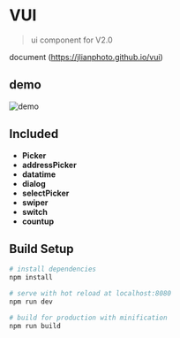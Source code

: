 # VUI

> ui component for V2.0

document (https://jlianphoto.github.io/vui)

## demo

![demo](https://github.com/jlianphoto/vui/blob/master/src/img/demo_code.png)

## Included
 - **Picker**
 - **addressPicker**
 - **datatime**
 - **dialog**
 - **selectPicker**
 - **swiper**
 - **switch**
 - **countup**

## Build Setup

``` bash
# install dependencies
npm install

# serve with hot reload at localhost:8080
npm run dev

# build for production with minification
npm run build

```